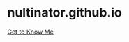 # nultinator.github.io
<!DOCTYPE html>
<html>
  <p><a href="https://nultinator.github.io/index.html">Get to Know Me</a></p>
</html>
